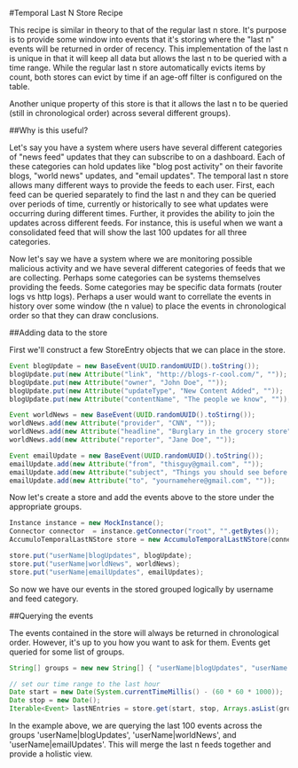 #Temporal Last N Store Recipe

This recipe is similar in theory to that of the regular last n store. It's purpose is to provide some window into events that it's storing where the "last n" events will be returned in order of recency. This implementation of the last n is unique in that it will keep all data but allows the last n to be queried with a time range. While the regular last n store automatically evicts items by count, both stores can evict by time if an age-off filter is configured on the table.

Another unique property of this store is that it allows the last n to be queried (still in chronological order) across several different groups). 

##Why is this useful?

Let's say you have a system where users have several different categories of "news feed" updates that they can subscribe to on a dashboard. Each of these categories can hold updates like "blog post activity" on their favorite blogs, "world news" updates, and "email updates". The temporal last n store allows many different ways to provide the feeds to each user. First, each feed can be queried separately to find the last n and they can be queried over periods of time, currently or historically to see what updates were occurring during different times. Further, it provides the ability to join the updates across different feeds. For instance, this is useful when we want a consolidated feed that will show the last 100 updates for all three categories. 

Now let's say we have a system where we are monitoring possible malicious activity and we have several different categories of feeds that we are collecting. Perhaps some categories can be systems themselves providing the feeds. Some categories may be specific data formats  (router logs vs http logs). Perhaps a user would want to correllate the events in history over some window (the n value) to place the events in chronological order so that they can draw conclusions.


##Adding data to the store

First we'll construct a few StoreEntry objects that we can place in the store.

```java
Event blogUpdate = new BaseEvent(UUID.randomUUID().toString());
blogUpdate.put(new Attribute("link", "http://blogs-r-cool.com/", ""));
blogUpdate.put(new Attribute("owner", "John Doe", ""));
blogUpdate.put(new Attribute("updateType", "New Content Added", ""));
blogUpdate.put(new Attribute("contentName", "The people we know", ""));

Event worldNews = new BaseEvent(UUID.randomUUID().toStirng());
worldNews.add(new Attribute("provider", "CNN", ""));
worldNews.add(new Attribute("headline", "Burglary in the grocery store", ""));
worldNews.add(new Attribute("reporter", "Jane Doe", ""));

Event emailUpdate = new BaseEvent(UUID.randomUUID().toString());
emailUpdate.add(new Attribute("from", "thisguy@gmail.com", ""));
emailUpdate.add(new Attribute("subject", "Things you should see before age 50", ""));
emailUpdate.add(new Attribute("to", "yournamehere@gmail.com", ""));
```

Now let's create a store and add the events above to the store under the appropriate groups.

```java
Instance instance = new MockInstance();
Connector connector  = instance.getConnector("root", "".getBytes());
AccumuloTemporalLastNStore store = new AccumuloTemporalLastNStore(connector);

store.put("userName|blogUpdates", blogUpdate);
store.put("userName|worldNews", worldNews);
store.put("userName|emailUpdates", emailUpdates);
```

So now we have our events in the stored grouped logically by username and feed category. 

##Querying the events

The events contained in the store will always be returned in chronological order. However, it's up to you how you want to ask for them. Events get queried for some list of groups.

```java
String[] groups = new new String[] { "userName|blogUpdates", "userName|worldNews", "userName|emailUpdates" };

// set our time range to the last hour
Date start = new Date(System.currentTimeMillis() - (60 * 60 * 1000));
Date stop = new Date();
Iterable<Event> lastNEntries = store.get(start, stop, Arrays.asList(groups), 100, new Auths());
```

In the example above, we are querying the last 100 events across the groups 'userName|blogUpdates', 'userName|worldNews', and 'userName|emailUpdates'. This will merge the last n feeds together and provide a holistic view.
